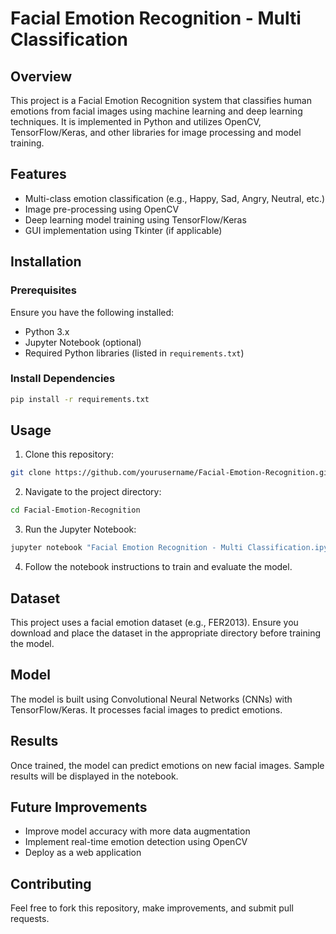# Facial Emotion Recognition - Multi Classification

## Overview
This project is a Facial Emotion Recognition system that classifies human emotions from facial images using machine learning and deep learning techniques. It is implemented in Python and utilizes OpenCV, TensorFlow/Keras, and other libraries for image processing and model training.

## Features
- Multi-class emotion classification (e.g., Happy, Sad, Angry, Neutral, etc.)
- Image pre-processing using OpenCV
- Deep learning model training using TensorFlow/Keras
- GUI implementation using Tkinter (if applicable)

## Installation
### Prerequisites
Ensure you have the following installed:
- Python 3.x
- Jupyter Notebook (optional)
- Required Python libraries (listed in `requirements.txt`)

### Install Dependencies
```bash
pip install -r requirements.txt
```

## Usage
1. Clone this repository:
```bash
git clone https://github.com/yourusername/Facial-Emotion-Recognition.git
```
2. Navigate to the project directory:
```bash
cd Facial-Emotion-Recognition
```
3. Run the Jupyter Notebook:
```bash
jupyter notebook "Facial Emotion Recognition - Multi Classification.ipynb"
```
4. Follow the notebook instructions to train and evaluate the model.

## Dataset
This project uses a facial emotion dataset (e.g., FER2013). Ensure you download and place the dataset in the appropriate directory before training the model.

## Model
The model is built using Convolutional Neural Networks (CNNs) with TensorFlow/Keras. It processes facial images to predict emotions.

## Results
Once trained, the model can predict emotions on new facial images. Sample results will be displayed in the notebook.

## Future Improvements
- Improve model accuracy with more data augmentation
- Implement real-time emotion detection using OpenCV
- Deploy as a web application

## Contributing
Feel free to fork this repository, make improvements, and submit pull requests.


